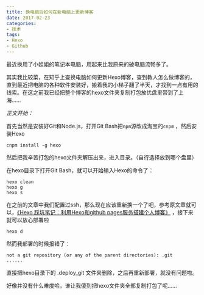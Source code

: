 ```yaml
---
title: 换电脑后如何在新电脑上更新博客
date: 2017-02-23
categories:
- 技术
tags: 
- Hexo
- Github
---
```


最近换用了小姐姐的笔记本电脑，用起来比我原来的破电脑流畅多了。

<!-- more -->

其实我比较菜，在知乎上查换电脑如何更新Hexo博客，查到教人怎么做博客的，直到最近把电脑的各种软件安装好，搬着我的小梯子翻了半天，才找到一点有用的线索。在这之前我已经把整个博客的hexo文件夹复制打包放优盘里带到了上海……

*正文开始：* 

首先当然是安装好Git和Node.js，打开Git Bash把`npm`源改成淘宝的`cnpm` ，然后安装Hexo

```
cnpm install -g hexo
```

然后把我辛苦打包的hexo文件夹解压出来，进入目录。（自行选择放到哪个盘里）

在hexo目录下打开Git Bash，就可以开始输入Hexo的命令了：

```
hexo clean
hexo g
hexo s
```

在之前的文章中我们配置过ssh，那么现在应该重新换一个了吧，参考原文章就可以，[《Hexo 踩坑笔记：利用Hexo和github pages服务搭建个人博客》](http://blog.learnerdaily.com/test/) ，接下来就可以放心部署啦

```
hexo d
```

然而我部署的时候报错了：

```
not a git repository (or any of the parent directories): .git   
......
```

直接把hexo目录下的 .deploy_git 文件夹删除，之后再重新部署，就没有问题啦。

好像并没有什么难度哈，谁让我傻到把hexo文件夹全部复制打包了呢……